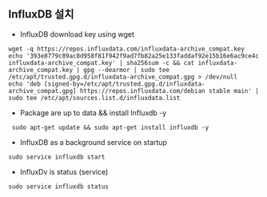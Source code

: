 ## InfluxDB 설치
  - InfluxDB download key using wget
```
wget -q https://repos.influxdata.com/influxdata-archive_compat.key
echo '393e8779c89ac8d958f81f942f9ad7fb82a25e133faddaf92e15b16e6ac9ce4c influxdata-archive_compat.key' | sha256sum -c && cat influxdata-archive_compat.key | gpg --dearmor | sudo tee /etc/apt/trusted.gpg.d/influxdata-archive_compat.gpg > /dev/null
echo 'deb [signed-by=/etc/apt/trusted.gpg.d/influxdata-archive_compat.gpg] https://repos.influxdata.com/debian stable main' | sudo tee /etc/apt/sources.list.d/influxdata.list
```
 - Package are up to data && install Influxdb -y
```
 sudo apt-get update && sudo apt-get install influxdb -y

```
 - InfluxDB as a background service on startup
```
sudo service influxdb start
```
 - InfluxDv is status (service)
```
sudo service influxdb status
```

